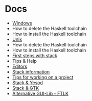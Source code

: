 # Docs

 * [Windows](https://github.com/cirquit/ffp-lib/blob/master/docs/windows.md)
  * How to delete the Haskell toolchain
  * How to install the Haskell toolchain
 * [Unix](https://github.com/cirquit/ffp-lib/blob/master/docs/unix.md)
  * How to delete the Haskell toolchain
  * How to install the Haskell toolchain
 * [First steps with stack](https://github.com/cirquit/ffp-lib/blob/master/docs/first-steps.md)
 * Tips & Help
  * [Editors](https://github.com/cirquit/ffp-lib/blob/master/docs/editors.md)
  * [Stack information](https://github.com/cirquit/ffp-lib/blob/master/docs/stack-info.md)
  * [Tips for working on a project](https://github.com/cirquit/ffp-lib/blob/master/docs/tips.md)
  * [Stack & Yesod](https://github.com/cirquit/ffp-lib/blob/master/docs/stack-n-yesod.md)
  * [Stack & GTK](https://github.com/cirquit/ffp-lib/blob/master/docs/stack-n-gtk.md)
  * [Alternative GUI-Lib - FTLK](http://hackage.haskell.org/package/fltkhs-0.1.0.1/docs/Graphics-UI-FLTK-LowLevel-FLTKHS.html)

